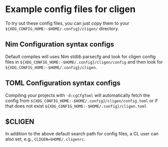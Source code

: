 # Example config files for cligen

To try out these config files, you can just copy them to your
`${XDG_CONFIG_HOME:-$HOME/.config}/cligen/` directory.

## Nim Configuration syntax configs

Default compiles will uses Nim stdlib parsecfg and look for cligen config files
in `${XDG_CONFIG_HOME:-$HOME/.config}/cligen/config` and then look for
`${XDG_CONFIG_HOME:-$HOME/.config}/cligen`.

## TOML Configuration syntax configs

Compiling your projects with `-d:cgCfgToml` will automatically fetch the config
from `${XDG_CONFIG_HOME:-$HOME/.config}/cligen/config.toml` or if that does not
exist `${XDG_CONFIG_HOME:-$HOME/.config}/cligen.toml`

## $CLIGEN

In addition to the above default search path for config files, a CL user can
also set, e.g., `CLIGEN=$HOME/.cligenrc`.
